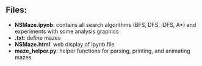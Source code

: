 ## Files:
* **NSMaze.ipynb**: contains all search algorithms (BFS, DFS, IDFS, A*) and experiments with some analysis graphics
* **.txt**: define mazes
* **NSMaze.html**: web display of ipynb file
* **maze_helper.py**: helper functions for parsing, printing, and animating mazes
